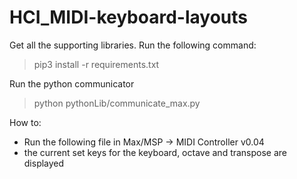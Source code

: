 # HCI_MIDI-keyboard-layouts
 
Get all the supporting libraries. Run the following command:
> pip3 install -r requirements.txt

Run the python communicator 
> python pythonLib/communicate_max.py

How to:
- Run the following file in Max/MSP -> MIDI Controller v0.04
- the current set keys for the keyboard, octave and transpose are displayed